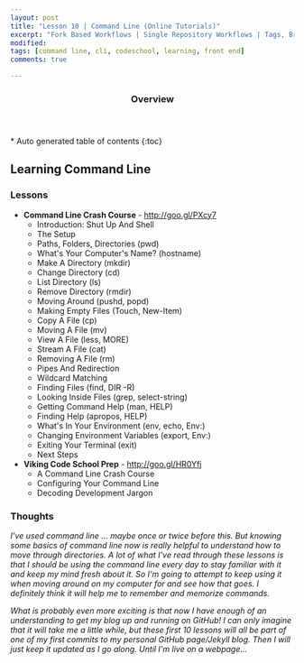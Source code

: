 ```yaml
---
layout: post
title: "Lesson 10 | Command Line (Online Tutorials)"
excerpt: "Fork Based Workflows | Single Repository Workflows | Tags, Branches, and Releases | Issues, Wiki's, and GitHub Pages | Managing and Securing GitHub | Automating GitHub"
modified: 
tags: [command line, cli, codeschool, learning, front end]
comments: true

---
```


<section id="table-of-contents" class="toc">
  <header>
    <h3>Overview</h3>
  </header>
<div id="drawer" markdown="1">
*  Auto generated table of contents
{:toc}
</div>
</section><!-- /#table-of-contents -->

## Learning Command Line

### Lessons

- __Command Line Crash Course__ - <http://goo.gl/PXcy7> 
	- Introduction: Shut Up And Shell
	- The Setup
	- Paths, Folders, Directories (pwd)
	- What's Your Computer's Name? (hostname)
	- Make A Directory (mkdir)
	- Change Directory (cd)
	- List Directory (ls)
	- Remove Directory (rmdir)
	- Moving Around (pushd, popd)
	- Making Empty Files (Touch, New-Item)
	- Copy A File (cp)
	- Moving A File (mv)
	- View A File (less, MORE)
	- Stream A File (cat)
	- Removing A File (rm)
	- Pipes And Redirection
	- Wildcard Matching
	- Finding Files (find, DIR -R)
	- Looking Inside Files (grep, select-string)
	- Getting Command Help (man, HELP)
	- Finding Help (apropos, HELP)
	- What's In Your Environment (env, echo, Env:)
	- Changing Environment Variables (export, Env:)
	- Exiting Your Terminal (exit)
	- Next Steps
- __Viking Code School Prep__ - <http://goo.gl/HR0Yfj>
	- A Command Line Crash Course
	- Configuring Your Command Line
	- Decoding Development Jargon

### Thoughts

_I've used command line ... maybe once or twice before this. But knowing some basics of command line now is really helpful to understand how to move through directories. A lot of what I've read through these lessons is that I should be using the command line every day to stay familiar with it and keep my mind fresh about it. So I'm going to attempt to keep using it when moving around on my computer for and see how that goes. I definitely think it will help me to remember and memorize commands._

_What is probably even more exciting is that now I have enough of an understanding to get my blog up and running on GitHub! I can only imagine that it will take me a little while, but these first 10 lessons will all be part of one of my first commits to my personal GitHub page/Jekyll blog. Then I will just keep it updated as I go along. Until I'm live on a webpage..._